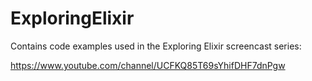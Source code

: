 # ExploringElixir

Contains code examples used in the Exploring Elixir screencast series:

  https://www.youtube.com/channel/UCFKQ85T69sYhifDHF7dnPgw
